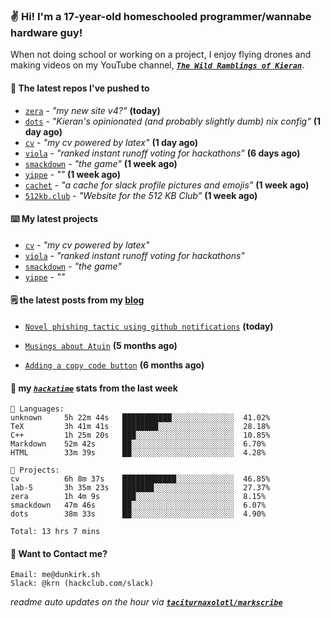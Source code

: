 ### ✌️ Hi! I'm a 17-year-old homeschooled programmer/wannabe hardware guy!

When not doing school or working on a project, I enjoy flying drones and making videos on my YouTube channel, [**_`The Wild Ramblings of Kieran`_**](https://youtube.com/@kieran.rambles).

#### 👷 The latest repos I've pushed to

- [`zera`](https://github.com/taciturnaxolotl/zera) - _"my new site v4?"_ **(today)**
- [`dots`](https://github.com/taciturnaxolotl/dots) - _"Kieran's opinionated (and probably slightly dumb) nix config"_ **(1 day ago)**
- [`cv`](https://github.com/taciturnaxolotl/cv) - _"my cv powered by latex"_ **(1 day ago)**
- [`viola`](https://github.com/taciturnaxolotl/viola) - _"ranked instant runoff voting for hackathons"_ **(6 days ago)**
- [`smackdown`](https://github.com/taciturnaxolotl/smackdown) - _"the game"_ **(1 week ago)**
- [`yippe`](https://github.com/taciturnaxolotl/yippe) - _""_ **(1 week ago)**
- [`cachet`](https://github.com/taciturnaxolotl/cachet) - _"a cache for slack profile pictures and emojis"_ **(1 week ago)**
- [`512kb.club`](https://github.com/kevquirk/512kb.club) - _"Website for the 512 KB Club"_ **(1 week ago)**

#### ⌨️ My latest projects

- [`cv`](https://github.com/taciturnaxolotl/cv) - _"my cv powered by latex"_
- [`viola`](https://github.com/taciturnaxolotl/viola) - _"ranked instant runoff voting for hackathons"_
- [`smackdown`](https://github.com/taciturnaxolotl/smackdown) - _"the game"_
- [`yippe`](https://github.com/taciturnaxolotl/yippe) - _""_

#### 🗒️ the latest posts from my [blog](https://dunkirk.sh)

- [`Novel phishing tactic using github notifications`](https://dunkirk.sh/blog/github-phishing/) **(today)**

- [`Musings about Atuin`](https://dunkirk.sh/blog/atuin/) **(5 months ago)**

- [`Adding a copy code button`](https://dunkirk.sh/blog/adding-a-copy-button/) **(6 months ago)**



#### 📡 my [_`hackatime`_](https://waka.hackclub.com) stats from the last week

```text
💾 Languages:
unknown     5h 22m 44s   ███████████░░░░░░░░░░░░░░  41.02%
TeX         3h 41m 41s   ████████░░░░░░░░░░░░░░░░░  28.18%
C++         1h 25m 20s   ███░░░░░░░░░░░░░░░░░░░░░░  10.85%
Markdown    52m 42s      ██░░░░░░░░░░░░░░░░░░░░░░░  6.70%
HTML        33m 39s      ██░░░░░░░░░░░░░░░░░░░░░░░  4.28%

💼 Projects:
cv          6h 8m 37s    ████████████░░░░░░░░░░░░░  46.85%
lab-5       3h 35m 23s   ███████░░░░░░░░░░░░░░░░░░  27.37%
zera        1h 4m 9s     ███░░░░░░░░░░░░░░░░░░░░░░  8.15%
smackdown   47m 46s      ██░░░░░░░░░░░░░░░░░░░░░░░  6.07%
dots        38m 33s      ██░░░░░░░░░░░░░░░░░░░░░░░  4.90%

Total: 13 hrs 7 mins
```

#### 📮 Want to Contact me?

```text
Email: me@dunkirk.sh
Slack: @krn (hackclub.com/slack)
```

_readme auto updates on the hour via [**`taciturnaxolotl/markscribe`**](https://github.com/taciturnaxolotl/markscribe)_

